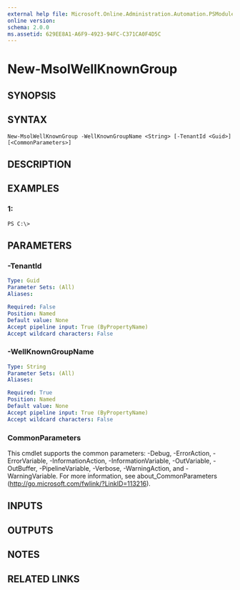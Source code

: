 ```yaml
---
external help file: Microsoft.Online.Administration.Automation.PSModule.dll-Help.xml
online version: 
schema: 2.0.0
ms.assetid: 629EE8A1-A6F9-4923-94FC-C371CA0F4D5C
---
```


# New-MsolWellKnownGroup

## SYNOPSIS

## SYNTAX

```
New-MsolWellKnownGroup -WellKnownGroupName <String> [-TenantId <Guid>] [<CommonParameters>]
```

## DESCRIPTION

## EXAMPLES

### 1:
```
PS C:\>
```

## PARAMETERS

### -TenantId
```yaml
Type: Guid
Parameter Sets: (All)
Aliases: 

Required: False
Position: Named
Default value: None
Accept pipeline input: True (ByPropertyName)
Accept wildcard characters: False
```

### -WellKnownGroupName
```yaml
Type: String
Parameter Sets: (All)
Aliases: 

Required: True
Position: Named
Default value: None
Accept pipeline input: True (ByPropertyName)
Accept wildcard characters: False
```

### CommonParameters
This cmdlet supports the common parameters: -Debug, -ErrorAction, -ErrorVariable, -InformationAction, -InformationVariable, -OutVariable, -OutBuffer, -PipelineVariable, -Verbose, -WarningAction, and -WarningVariable. For more information, see about_CommonParameters (http://go.microsoft.com/fwlink/?LinkID=113216).

## INPUTS

## OUTPUTS

## NOTES

## RELATED LINKS


